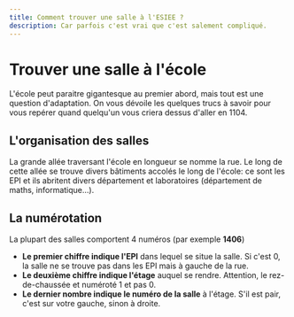 ```yaml
---
title: Comment trouver une salle à l'ESIEE ?
description: Car parfois c'est vrai que c'est salement compliqué.
---
```


# Trouver une salle à l'école

L'école peut paraitre gigantesque au premier abord, mais tout est une question d'adaptation. On vous dévoile les
quelques trucs à savoir pour vous repérer quand quelqu'un vous criera dessus d'aller en 1104.

## L'organisation des salles

La grande allée traversant l'école en longueur se nomme la rue. Le long de cette allée se trouve divers bâtiments 
accolés le long de l'école: ce sont les EPI et ils abritent divers département et laboratoires (département de maths,
informatique...).

## La numérotation

La plupart des salles comportent 4 numéros (par exemple **1406**)

- **Le premier chiffre indique l'EPI** dans lequel se situe la salle. Si c'est 0, la salle ne se trouve pas dans les EPI 
  mais à gauche de la rue.
- **Le deuxième chiffre indique l'étage** auquel se rendre. Attention, le rez-de-chaussée et numéroté 1 et pas 0.
- **Le dernier nombre indique le numéro de la salle** à l'étage. S'il est pair, c'est sur votre gauche, sinon à droite.
